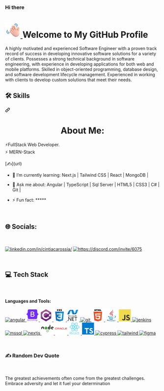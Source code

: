 ### Hi there 

<div class="markdown-heading" dir="auto"><h1 class="heading-element" dir="auto">
       <a target="_blank" rel="noopener noreferrer" href="https://github.com/daphne2020/daphne2020/blob/main/assets/hi.png">
       <img src="https://github.com/daphne2020/daphne2020/blob/main/assets/hi.png" alt="Waving Hand Light Skin Tone" width="50" height="50" style="max-width: 100%;">
       </a> 
       Welcome to My GitHub Profile</h1>
       <a id="user-content--welcome-to-my-github-profile" class="anchor" aria-label="Permalink:  Welcome to My GitHub Profile!" href="#-welcome-to-my-github-profile"></a>
</div>

<p dir="auto">A highly motivated and experienced Software Engineer with a proven track record of success in developing innovative software solutions for a variety of clients. Possesses a strong technical background in software engineering, with experience in developing applications for both web and mobile platforms. Skilled in object-oriented programming, database design, and software development lifecycle management. Experienced in working with clients to develop custom solutions that meet their needs.</p>

<div class="markdown-heading" dir="auto">
       <h2 class="heading-element" dir="auto">🛠️ Skills</h2><a id="user-content-️-skills" class="anchor" aria-label="Permalink: 🛠️ Skills" href="#️-skills">
              <svg class="octicon octicon-link" viewBox="0 0 16 16" version="1.1" width="16" height="16" aria-hidden="true">
                     <path d="m7.775 3.275 1.25-1.25a3.5 3.5 0 1 1 4.95 4.95l-2.5 2.5a3.5 3.5 0 0 1-4.95 0 .751.751 0 0 1 .018-1.042.751.751 0 0 1 1.042-.018 1.998 1.998 0 0 0 2.83 0l2.5-2.5a2.002 2.002 0 0 0-2.83-2.83l-1.25 1.25a.751.751 0 0 1-1.042-.018.751.751 0 0 1-.018-1.042Zm-4.69 9.64a1.998 1.998 0 0 0 2.83 0l1.25-1.25a.751.751 0 0 1 1.042.018.751.751 0 0 1 .018 1.042l-1.25 1.25a3.5 3.5 0 1 1-4.95-4.95l2.5-2.5a3.5 3.5 0 0 1 4.95 0 .751.751 0 0 1-.018 1.042.751.751 0 0 1-1.042.018 1.998 1.998 0 0 0-2.83 0l-2.5 2.5a1.998 1.998 0 0 0 0 2.83Z">
       
</path>
</svg>
</a>
</div>



<h1 align="center"> About Me:</h1>

<div align="center"> 
       <p align="left">
       ⚡FullStack Web Developer.<br>⚡ MERN-Stack
      </p>  
</div>


<div class="markdown-heading" dir="auto">
       [✍️](url) 
       
- 🌱 I’m currently learning: Next.js | Tailwind CSS | React | MongoDB |
       
- 💬 Ask me about: Angular | TypeScript | Sql Server | HTML5 | CSS3 | C# | Git |
  
- ⚡ Fun fact: *****
  <svg class="octicon octicon-link" viewBox="0 0 16 16" version="1.1" width="16" height="16" aria-hidden="true"></svg></a></div>



<br>

<div class="markdown-heading" dir="auto"><h2 class="heading-element" dir="auto">🌐 Socials:</h2>
  <a id="user-content--socials" class="anchor" aria-label="Permalink: 🌐 Socials:" href="#-socials">
    <svg class="octicon octicon-link" viewBox="0 0 16 16" version="1.1" width="16" height="16" aria-hidden="true">
      <p align="left">
        <a href="https://www.linkedin.com/in/cintiacarossia/" target="blank">
          <img align="center" 
            src="https://raw.githubusercontent.com/rahuldkjain/github-profile-readme-generator/master/src/images/icons/Social/linked-in-alt.svg"       
            alt="linkedin.com/in/cintiacarossia/" height="30" width="40" /></a>
        <a href="https://discord.gg/https://discord.com/invite/6075" target="blank">
          <img align="center"  
            src="https://raw.githubusercontent.com/rahuldkjain/github-profile-readme-generator/master/src/images/icons/Social/discord.svg" 
            alt="https://discord.com/invite/6075" height="30" width="40" /></a>
      </p> 
  </svg>
  </a>
</div>







<br>




<div class="markdown-heading" dir="auto"><h2 class="heading-element" dir="auto">💻 Tech Stack</h2><svg class="octicon octicon-link" viewBox="0 0 16 16" version="1.1" width="16" height="16" aria-hidden="true"></svg></a>
<h4 align="left">Languages and Tools:</h4></div>




<p align="left" background-color= "red"> <a href="https://angular.io" target="_blank" rel="noreferrer"> <img src="https://angular.io/assets/images/logos/angular/angular.svg" alt="angular" width="40" height="40"/> </a> <a href="https://getbootstrap.com" target="_blank" rel="noreferrer"> <img src="https://raw.githubusercontent.com/devicons/devicon/master/icons/bootstrap/bootstrap-plain-wordmark.svg" alt="bootstrap" width="40" height="40"/> </a> <a href="https://www.w3schools.com/cs/" target="_blank" rel="noreferrer"> <img src="https://raw.githubusercontent.com/devicons/devicon/master/icons/csharp/csharp-original.svg" alt="csharp" width="40" height="40"/> </a> <a href="https://www.w3schools.com/css/" target="_blank" rel="noreferrer"> <img src="https://raw.githubusercontent.com/devicons/devicon/master/icons/css3/css3-original-wordmark.svg" alt="css3" width="40" height="40"/> </a> <a href="https://dotnet.microsoft.com/" target="_blank" rel="noreferrer"> <img src="https://raw.githubusercontent.com/devicons/devicon/master/icons/dot-net/dot-net-original-wordmark.svg" alt="dotnet" width="40" height="40"/> </a> <a href="https://git-scm.com/" target="_blank" rel="noreferrer"> <img src="https://www.vectorlogo.zone/logos/git-scm/git-scm-icon.svg" alt="git" width="40" height="40"/> </a> <a href="https://www.w3.org/html/" target="_blank" rel="noreferrer"> <img src="https://raw.githubusercontent.com/devicons/devicon/master/icons/html5/html5-original-wordmark.svg" alt="html5" width="40" height="40"/> </a> <a href="https://www.java.com" target="_blank" rel="noreferrer"> <img src="https://raw.githubusercontent.com/devicons/devicon/master/icons/java/java-original.svg" alt="java" width="40" height="40"/> </a> <a href="https://developer.mozilla.org/en-US/docs/Web/JavaScript" target="_blank" rel="noreferrer"> <img src="https://raw.githubusercontent.com/devicons/devicon/master/icons/javascript/javascript-original.svg" alt="javascript" width="40" height="40"/> </a> <a href="https://www.jenkins.io" target="_blank" rel="noreferrer"> <img src="https://www.vectorlogo.zone/logos/jenkins/jenkins-icon.svg" alt="jenkins" width="40" height="40"/> </a> <a href="https://www.microsoft.com/en-us/sql-server" target="_blank" rel="noreferrer"> <img src="https://www.svgrepo.com/show/303229/microsoft-sql-server-logo.svg" alt="mssql" width="40" height="40"/> </a> <a href="https://nextjs.org/" target="_blank" rel="noreferrer"> <img src="https://cdn.worldvectorlogo.com/logos/nextjs-2.svg" alt="nextjs" width="40" height="40"/> </a> <a href="https://nodejs.org" target="_blank" rel="noreferrer"> <img src="https://raw.githubusercontent.com/devicons/devicon/master/icons/nodejs/nodejs-original-wordmark.svg" alt="nodejs" width="40" height="40"/> </a> <a href="https://www.oracle.com/" target="_blank" rel="noreferrer"> <img src="https://raw.githubusercontent.com/devicons/devicon/master/icons/oracle/oracle-original.svg" alt="oracle" width="40" height="40"/> </a> <a href="https://reactjs.org/" target="_blank" rel="noreferrer"> <img src="https://raw.githubusercontent.com/devicons/devicon/master/icons/react/react-original-wordmark.svg" alt="react" width="40" height="40"/> </a> <a href="https://www.typescriptlang.org/" target="_blank" rel="noreferrer"> <img src="https://raw.githubusercontent.com/devicons/devicon/master/icons/typescript/typescript-original.svg" alt="typescript" width="40" height="40"/> </a><a href="https://www.cypress.io" target="_blank" rel="noreferrer"> <img src="https://raw.githubusercontent.com/simple-icons/simple-icons/6e46ec1fc23b60c8fd0d2f2ff46db82e16dbd75f/icons/cypress.svg" alt="cypress" width="40" height="40"/> </a><a href="https://tailwindcss.com/" target="_blank" rel="noreferrer"> <img src="https://www.vectorlogo.zone/logos/tailwindcss/tailwindcss-icon.svg" alt="tailwind" width="40" height="40"/> </a><a href="https://www.figma.com/" target="_blank" rel="noreferrer"> <img src="https://www.vectorlogo.zone/logos/figma/figma-icon.svg" alt="figma" width="40" height="40"/> </a> </p>



<br>

<div class="markdown-heading" dir="auto"><h3 class="heading-element" dir="auto">✍️ Random Dev Quote</h3><svg class="octicon octicon-link" viewBox="0 0 16 16" version="1.1" width="16" height="16" aria-hidden="true"></svg></div>


<p dir="auto">
The greatest achievements often come from the greatest challenges. Embrace adversity and let it fuel your determination
</p>







<!--
**daphne2020/daphne2020** is a ✨ _special_ ✨ repository because its `README.md` (this file) appears on your GitHub profile.

Here are some ideas to get you started:

- 🔭 I’m currently working on ...
- 🌱 I’m currently learning ...
- 👯 I’m looking to collaborate on ...
- 🤔 I’m looking for help with ...
- 💬 Ask me about ...
- 📫 How to reach me: ...
- 😄 Pronouns: ...
- ⚡ Fun fact: ...
-->
